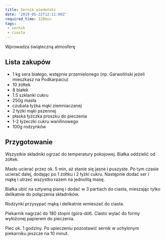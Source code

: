 ```yaml
---
title: Sernik wiedeński
date: '2019-05-22T12:11:00Z'
required_time: 120min
tags:
 - sernik
 - ciasta
---
```


Wprowadza świąteczną atmosferę

<!---- splitter ---->

## Lista zakupów
- 1 kg sera białego, wstępnie przemielonego (np. Garwoliński jeżeli mieszkasz na Podkarpaciu)
- 10 żółtek
- 8 białek
- 1.5 szklanki cukru
- 250g masła
- czubata łyżka mąki ziemniaczanej
- 2 łyżki mąki pszennej
- płaska łyżczka proszku do pieczenia
- 1-2 łyżeczki cukru wanilinowego
- 100g rodzynków

<!---- splitter ---->

## Przygotowanie

Wszystkie składniki ogrzać do temperatury pokojowej.
Białka oddzielić od żółtek.

Masło ucierać przez ok. 5 min, aż stanie się jasne i puszyste.
Po tym czasie ucierać dalej, dodając po 1 żółtku i 2 łyżki cukru.
Następnie dodać ser i mąkę i utrzeć wszystko razem na jednolitą masę.

Białka ubić na sztywną pianę i dodać w 3 partiach do ciasta, mieszając tylko delikatnie do połączenia składników.

Rodzynki przysypać mąką i delikatnie wmieszać do ciasta.

Piekarnik nagrzać do 180 stopni (góra-dół).
Ciasto wylać do formy wyłożonej papierem do pieczenia.

Piec ok. 1 godziny. Po upieczeniu pozostawić sernik w uchylonym piekarniku jeszcze na 10 minut.
